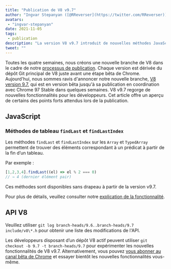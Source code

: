 ```yaml
---
title: "Publication de V8 v9.7"
author: "Ingvar Stepanyan ([@RReverser](https://twitter.com/RReverser))"
avatars: 
 - "ingvar-stepanyan"
date: 2021-11-05
tags: 
 - publication
description: "La version V8 v9.7 introduit de nouvelles méthodes JavaScript pour rechercher à rebours dans les tableaux."
tweet: ""
---
```

Toutes les quatre semaines, nous créons une nouvelle branche de V8 dans le cadre de notre [processus de publication](https://v8.dev/docs/release-process). Chaque version est dérivée du dépôt Git principal de V8 juste avant une étape bêta de Chrome. Aujourd'hui, nous sommes ravis d'annoncer notre nouvelle branche, [V8 version 9.7](https://chromium.googlesource.com/v8/v8.git/+log/branch-heads/9.7), qui est en version bêta jusqu'à sa publication en coordination avec Chrome 97 Stable dans quelques semaines. V8 v9.7 regorge de nouvelles fonctionnalités pour les développeurs. Cet article offre un aperçu de certains des points forts attendus lors de la publication.

<!--truncate-->
## JavaScript

### Méthodes de tableau `findLast` et `findLastIndex`

Les méthodes `findLast` et `findLastIndex` sur les `Array` et `TypedArray` permettent de trouver des éléments correspondant à un prédicat à partir de la fin d’un tableau.

Par exemple :

```js
[1,2,3,4].findLast((el) => el % 2 === 0)
// → 4 (dernier élément pair)
```

Ces méthodes sont disponibles sans drapeau à partir de la version v9.7.

Pour plus de détails, veuillez consulter notre [explication de la fonctionnalité](https://v8.dev/features/finding-in-arrays#finding-elements-from-the-end).

## API V8

Veuillez utiliser `git log branch-heads/9.6..branch-heads/9.7 include/v8\*.h` pour obtenir une liste des modifications de l'API.

Les développeurs disposant d’un dépôt V8 actif peuvent utiliser `git checkout -b 9.7 -t branch-heads/9.7` pour expérimenter les nouvelles fonctionnalités de V8 v9.7. Alternativement, vous pouvez [vous abonner au canal bêta de Chrome](https://www.google.com/chrome/browser/beta.html) et essayer bientôt les nouvelles fonctionnalités vous-même.
